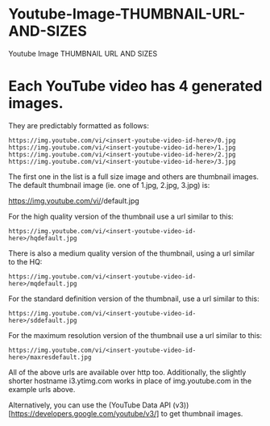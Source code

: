# Youtube-Image-THUMBNAIL-URL-AND-SIZES
Youtube Image THUMBNAIL URL AND SIZES


# Each YouTube video has 4 generated images. 
They are predictably formatted as follows:

```
https://img.youtube.com/vi/<insert-youtube-video-id-here>/0.jpg 
https://img.youtube.com/vi/<insert-youtube-video-id-here>/1.jpg
https://img.youtube.com/vi/<insert-youtube-video-id-here>/2.jpg
https://img.youtube.com/vi/<insert-youtube-video-id-here>/3.jpg
```

The first one in the list is a full size image and others are thumbnail images. 
The default thumbnail image (ie. one of 1.jpg, 2.jpg, 3.jpg) is:


https://img.youtube.com/vi/<insert-youtube-video-id-here>/default.jpg
  
For the high quality version of the thumbnail use a url similar to this:
```
https://img.youtube.com/vi/<insert-youtube-video-id-here>/hqdefault.jpg
```


There is also a medium quality version of the thumbnail, using a url similar to the HQ:
```
https://img.youtube.com/vi/<insert-youtube-video-id-here>/mqdefault.jpg
```

For the standard definition version of the thumbnail, use a url similar to this:
```
https://img.youtube.com/vi/<insert-youtube-video-id-here>/sddefault.jpg
```
  
For the maximum resolution version of the thumbnail use a url similar to this:
```
https://img.youtube.com/vi/<insert-youtube-video-id-here>/maxresdefault.jpg
```
  
All of the above urls are available over http too. 
Additionally, the slightly shorter hostname i3.ytimg.com works in place of img.youtube.com in the example urls above.


 Alternatively, you can use the (YouTube Data API (v3))[https://developers.google.com/youtube/v3/] to get thumbnail images.

